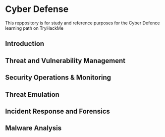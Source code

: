 # Cyber Defense

This reppository is for study and reference purposes for the Cyber Defence learning path on TryHackMe

## Introduction

## Threat and Vulnerability Management

## Security Operations & Monitoring

## Threat Emulation

## Incident Response and Forensics

## Malware Analysis
